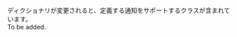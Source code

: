 <Namespace Name="Microsoft.ServiceFabric.Data.Notifications">
  <Docs>
    <summary>ディクショナリが変更されると、定義する通知をサポートするクラスが含まれています。</summary> 
    <remarks>To be added.</remarks>
  </Docs>
</Namespace>
